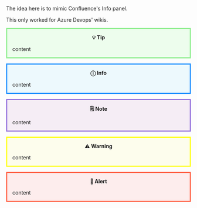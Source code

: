 <!-- markdownlint-disable-file MD041 -->

The idea here is to mimic Confluence's Info panel.

This only worked for Azure Devops' wikis.

<style>
  .info-block {
    margin: 1em 0;
    padding: 1em 1em 0;
  }
  .info-block header {
    font-weight: bold;
    margin-bottom: 0.5em;
  }
  .alert {
    background-color: rgba(255,0,0,0.0625);    /* red #FF0000 rgb(255,0,0) */
    border: solid tomato;                      /* tomato #FF6347 rgb(255,99,71) */
  }
  .info {
    background-color: rgba(0,191,255,0.0625);  /* deepSkyBlue #00BFFF rgb(0,191,255) */
    border: solid dodgerBlue;                  /* dodgerBlue #1E90FF rgb(30,144,255) */
  }
  .note {
    background-color: rgba(128,0,128,0.0625);  /* purple #800080 rgb(128,0,128) */
    border: solid mediumPurple;                /* mediumPurple #9370DB rgb(147,112,219) */
  }
  .tip {
    background-color: rgba(0,255,0,0.0625);    /* green #00FF00 rgb(0,255,0) */
    border: solid lightGreen;                  /* lightGreen #90EE90 rgb(144,238,144) */
  }
  .warning {
    background-color: rgba(255,255,0,0.0625);  /* yellow #FFFF00 rgb(255,255,0) */
    border: solid yellow;                      /* yellow #FFFF00 rgb(255,255,0) */
  }
</style>

<div class="info-block tip">
  <header>💡 Tip</header>

content

</div>

<div class="info-block info">
  <header>ⓘ Info</header>

content

</div>

<div class="info-block note">
  <header>🗒 Note</header>

content

</div>

<div class="info-block warning">
  <header>⚠ Warning</header>

content

</div>

<div class="info-block alert">
  <header>🛑 Alert</header>

content

</div>
